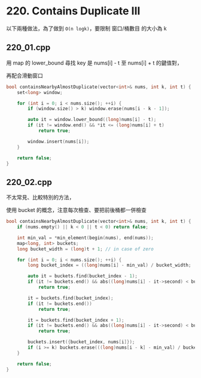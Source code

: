 # 220. Contains Duplicate III

以下兩種做法，為了做到 ```O(n logk)```，要限制 窗口/桶數目 的大小為 k

## 220_01.cpp

用 map 的 lower_bound 尋找 key 是 nums[i] - t 至 nums[i] + t 的鍵值對，

再配合滑動窗口

```cpp
bool containsNearbyAlmostDuplicate(vector<int>& nums, int k, int t) {
    set<long> window;

    for (int i = 0; i < nums.size(); ++i) {
        if (window.size() > k) window.erase(nums[i - k - 1]);

        auto it = window.lower_bound((long)nums[i] - t);
        if (it != window.end() && *it <= (long)nums[i] + t)
            return true;

        window.insert(nums[i]);
    }

    return false;
}
```

## 220_02.cpp

不太常見、比較特別的方法，

使用 bucket 的概念，注意每次檢查、要把前後桶都一併檢查

```cpp
bool containsNearbyAlmostDuplicate(vector<int>& nums, int k, int t) {
    if (nums.empty() || k < 0 || t < 0) return false;

    int min_val = *min_element(begin(nums), end(nums));
    map<long, int> buckets;
    long bucket_width = (long)t + 1; // in case of zero

    for (int i = 0; i < nums.size(); ++i) {
        long bucket_index = ((long)nums[i] - min_val) / bucket_width;

        auto it = buckets.find(bucket_index - 1);
        if (it != buckets.end() && abs((long)nums[i] - it->second) < bucket_width)
            return true;

        it = buckets.find(bucket_index);
        if (it != buckets.end())
            return true;

        it = buckets.find(bucket_index + 1);
        if (it != buckets.end() && abs((long)nums[i] - it->second) < bucket_width)
            return true;

        buckets.insert({bucket_index, nums[i]});
        if (i >= k) buckets.erase(((long)nums[i - k] - min_val) / bucket_width);
    }

    return false;
}
```
